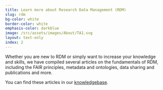 ```yaml
---
title: Learn more about Research Data Management (RDM)
slug: rdm
bg-color: white
border-color: white
emphasis-color: darkblue
image: /src/assets/images/About/TA1.svg
layout: text-only
index: 2
---
```


Whether you are new to RDM or simply want to increase your knowledge and skills, we have compiled several articles on the fundamentals of RDM, including the FAIR principles, metadata and ontologies, data sharing and publications and more.

You can find these articles in our [knowledgebase](https://nfdi4plants.org/nfdi4plants.knowledgebase/docs/fundamentals/index.html).
